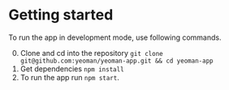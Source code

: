 
# Getting started

To run the app in development mode, use following commands.

0. Clone and cd into the repository `git clone git@github.com:yeoman/yeoman-app.git && cd yeoman-app`
0. Get dependencies `npm install`
0. To run the app run `npm start`.
